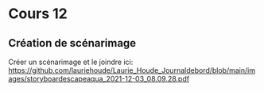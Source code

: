 # Cours 12
## Création de scénarimage
Créer un scénarimage et le joindre ici: 
https://github.com/lauriehoude/Laurie_Houde_Journaldebord/blob/main/images/storyboardescapeaqua_2021-12-03_08.09.28.pdf
